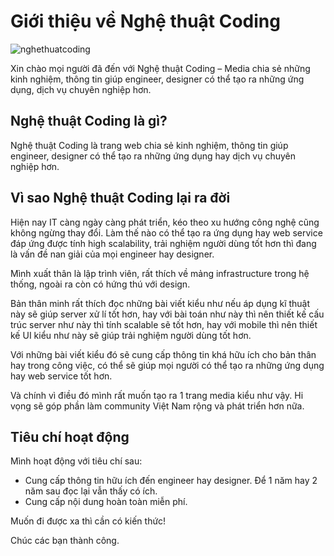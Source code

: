 # Giới thiệu về Nghệ thuật Coding


![nghethuatcoding](https://s3-ap-northeast-1.amazonaws.com/nghethuatcoding-images/cover.png)

Xin chào mọi người đã đến với Nghệ thuật Coding – Media chia sẻ những kinh nghiệm, thông tin giúp engineer, designer có thể tạo ra những ứng dụng, dịch vụ chuyên nghiệp hơn.

## Nghệ thuật Coding là gì?

Nghệ thuật Coding là trang web chia sẻ kinh nghiệm, thông tin giúp engineer, designer có thể tạo ra những ứng dụng hay dịch vụ chuyên nghiệp hơn.

## Vì sao Nghệ thuật Coding lại ra đời

Hiện nay IT càng ngày càng phát triển, kéo theo xu hướng công nghệ cũng không ngừng thay đổi. Làm thế nào có thể tạo ra ứng dụng hay web service đáp ứng được tính high scalability, trải nghiệm người dùng tốt hơn thì đang là vấn đề nan giải của mọi engineer hay designer.

Mình xuất thân là lập trình viên, rất thích về mảng infrastructure trong hệ thống, ngoài ra còn có hứng thú với design.

Bản thân minh rất thích đọc những bài viết kiểu như nếu áp dụng kĩ thuật này sẽ giúp server xử lí tốt hơn, hay với bài toán như này thì nên thiết kế cấu trúc server như này thì tính scalable sẽ tốt hơn, hay với mobile thì nên thiết kế UI kiểu như này sẽ giúp trải nghiệm người dùng tốt hơn.

Với những bài viết kiểu đó sẽ cung cấp thông tin khá hữu ích cho bản thân hay trong công việc, có thể sẽ giúp mọi người có thể tạo ra những ứng dụng hay web service tốt hơn.

Và chính vì điều đó mình rất muốn tạo ra 1 trang media kiểu như vậy. Hi vọng sẽ góp phần làm community Việt Nam rộng và phát triển hơn nữa.

## Tiêu chí hoạt động

Mình hoạt động với tiêu chí sau:

* Cung cấp thông tin hữu ích đến engineer hay designer. Để 1 năm hay 2 năm sau đọc lại vẫn thấy có ích.
* Cung cấp nội dung hoàn toàn miễn phí. 

Muốn đi được xa thì cần có kiến thức!

Chúc các bạn thành công.
